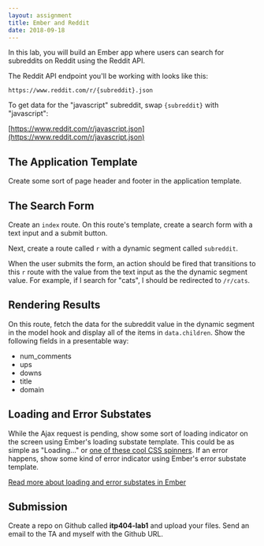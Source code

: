```yaml
---
layout: assignment
title: Ember and Reddit
date: 2018-09-18
---
```


In this lab, you will build an Ember app where users can search for subreddits on Reddit using the Reddit API.

The Reddit API endpoint you'll be working with looks like this:

`https://www.reddit.com/r/{subreddit}.json`

To get data for the "javascript" subreddit, swap `{subreddit}` with "javascript":

[https://www.reddit.com/r/javascript.json](https://www.reddit.com/r/javascript.json)

## The Application Template

Create some sort of page header and footer in the application template.

## The Search Form

Create an `index` route. On this route's template, create a search form with a text input and a submit button.

Next, create a route called `r` with a dynamic segment called `subreddit`.

When the user submits the form, an action should be fired that transitions to this `r` route with the value from the text input as the the dynamic segment value. For example, if I search for "cats", I should be redirected to `/r/cats`.

## Rendering Results

On this route, fetch the data for the subreddit value in the dynamic segment in the model hook and display all of the items in `data.children`. Show the following fields in a presentable way:

* num_comments
* ups
* downs
* title
* domain

## Loading and Error Substates

While the Ajax request is pending, show some sort of loading indicator on the screen using Ember's loading substate template. This could be as simple as "Loading..." or [one of these cool CSS spinners](https://projects.lukehaas.me/css-loaders/). If an error happens, show some kind of error indicator using Ember's error substate template.

[Read more about loading and error substates in Ember](https://guides.emberjs.com/release/routing/loading-and-error-substates/)

## Submission

Create a repo on Github called __itp404-lab1__ and upload your files. Send an email to the TA and myself with the Github URL.
